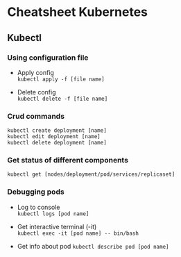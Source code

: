 # Cheatsheet Kubernetes

## Kubectl

### Using configuration file
* Apply config  
```kubectl apply -f [file name]```

* Delete config  
```kubectl delete -f [file name]```

### Crud commands
```kubectl create deployment [name]```  
```kubectl edit deployment [name]```  
```kubectl delete deployment [name]```  

### Get status of different components
```kubectl get [nodes/deployment/pod/services/replicaset]```

### Debugging pods
* Log to console  
```kubectl logs [pod name]```

* Get interactive terminal (-it)  
```kubectl exec -it [pod name] -- bin/bash```

* Get info about pod
```kubectl describe pod [pod name]```
